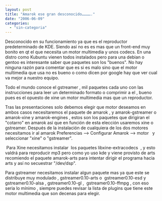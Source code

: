 ```yaml
---
layout: post
title: "Amarok ese gran desconocido…………."
date: "2006-06-09"
categories: 
  - "sin-categoria"
---
```


Desconocido en su funcionamiento ya que es el reproductor  predeterminado de KDE. Siendo así no es es mas que un front-end muy bonito en qt el que necesita un motor multimedia y unos codecs. En una distro como Kubuntu vienen todos instalados pero para una debian o gentoo es interesante saber que paquetes son los "buenos". No hay ninguna razón para comentar que es si es malo sino que el motor multimedia que usa no es bueno o como dicen por google hay que ver cual va mejor a nuestro equipo.

Todo el mundo conoce el gstreamer , mil paquetes cada uno con las instrucciones para leer un determinado formato o comprimir a el , bueno pues es el opuesto de xine un motor multimedia mas que un reproductor.

Tras las presentaciones solo debemos elegir que motor deseamos en ambos casos necesitaremos el paquete de amarok , y amarok-gstreamer o amarok-xine y amarok-engines , estos son los paquetes que dirigiran el "cotarro" en amarok así que en función de esta elección usaremos xine o gstreamer. Después de la instalación de cualquiera de los dos motores necesitamos ir al amarok Preferencias --> Configurar Amarok --> motor   y seleccionar "xine" o "gstreamer".

 Para Xine necesitamos instalar  los paquetes libxine-extracodecs  , y esto valdrá para reproducir mp3 pero como yo uso kde y viene provisto de arts recomiendo el paquete amarok-arts para intentar dirigir el programa hacia arts y así no secuestrar "/dev/dsp".

Para gstreamer necesitamos instalar algun paquete mas ya que este se distribuye muy modulado , gstreamer0.10-arts o  gstreamer0.10-esd y  gstreamer0.10-alsa , gstreamer0.10-gl ,  gstreamer0.10-ffmpg , con eso seria lo mínimo , siempre puedes revisar la lista de plugins que tiene este motor multimedia que son decenas para elegir.
